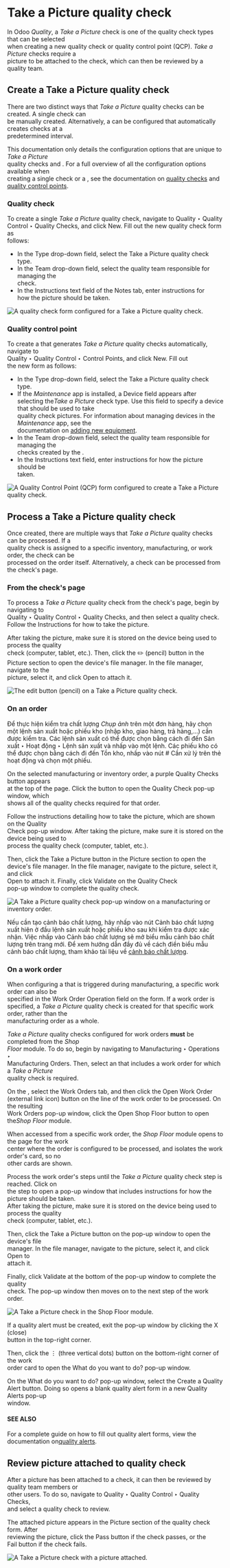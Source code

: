 # Take a Picture quality check

In Odoo _Quality_, a _Take a Picture_ check is one of the quality check types that can be selected\
when creating a new quality check or quality control point (QCP). _Take a Picture_ checks require a\
picture to be attached to the check, which can then be reviewed by a quality team.

## Create a Take a Picture quality check

There are two distinct ways that _Take a Picture_ quality checks can be created. A single check can\
be manually created. Alternatively, a can be configured that automatically creates checks at a\
predetermined interval.

This documentation only details the configuration options that are unique to _Take a Picture_\
quality checks and . For a full overview of all the configuration options available when\
creating a single check or a , see the documentation on [quality checks](applications/inventory_and_mrp/quality/quality_management/quality_checks.md#quality-quality-management-quality-checks) and [quality control points](applications/inventory_and_mrp/quality/quality_management/quality_control_points.md#quality-quality-management-quality-control-points).

### Quality check

To create a single _Take a Picture_ quality check, navigate to Quality ‣ Quality\
Control ‣ Quality Checks, and click New. Fill out the new quality check form as\
follows:

* In the Type drop-down field, select the Take a Picture quality check type.
* In the Team drop-down field, select the quality team responsible for managing the\
  check.
* In the Instructions text field of the Notes tab, enter instructions for\
  how the picture should be taken.

![A quality check form configured for a Take a Picture quality check.](../../../../.gitbook/assets/picture-check-form.png)

### Quality control point

To create a that generates _Take a Picture_ quality checks automatically, navigate to\
Quality ‣ Quality Control ‣ Control Points, and click New. Fill out\
the new form as follows:

* In the Type drop-down field, select the Take a Picture quality check type.
* If the _Maintenance_ app is installed, a Device field appears after selecting th&#x65;_&#x54;ake a Picture_ check type. Use this field to specify a device that should be used to take\
  quality check pictures. For information about managing devices in the _Maintenance_ app, see the\
  documentation on [adding new equipment](applications/inventory_and_mrp/maintenance/add_new_equipment.md#maintenance-equipment-management-add-new-equipment).
* In the Team drop-down field, select the quality team responsible for managing the\
  checks created by the .
* In the Instructions text field, enter instructions for how the picture should be\
  taken.

![A Quality Control Point (QCP) form configured to create a Take a Picture quality check.](../../../../.gitbook/assets/picture-qcp-form.png)

## Process a Take a Picture quality check

Once created, there are multiple ways that _Take a Picture_ quality checks can be processed. If a\
quality check is assigned to a specific inventory, manufacturing, or work order, the check can be\
processed on the order itself. Alternatively, a check can be processed from the check's page.

### From the check's page

To process a _Take a Picture_ quality check from the check's page, begin by navigating to\
Quality ‣ Quality Control ‣ Quality Checks, and then select a quality check.\
Follow the Instructions for how to take the picture.

After taking the picture, make sure it is stored on the device being used to process the quality\
check (computer, tablet, etc.). Then, click the ✏️ (pencil) button in the\
Picture section to open the device's file manager. In the file manager, navigate to the\
picture, select it, and click Open to attach it.

![The edit button (pencil) on a Take a Picture quality check.](../../../../.gitbook/assets/picture-edit-button.png)

### On an order

Để thực hiện kiểm tra chất lượng _Chụp ảnh_ trên một đơn hàng, hãy chọn một lệnh sản xuất hoặc phiếu kho (nhập kho, giao hàng, trả hàng,...) cần được kiểm tra. Các lệnh sản xuất có thể được chọn bằng cách đi đến Sản xuất ‣ Hoạt động ‣ Lệnh sản xuất và nhấp vào một lệnh. Các phiếu kho có thể được chọn bằng cách đi đến Tồn kho, nhấp vào nút # Cần xử lý trên thẻ hoạt động và chọn một phiếu.

On the selected manufacturing or inventory order, a purple Quality Checks button appears\
at the top of the page. Click the button to open the Quality Check pop-up window, which\
shows all of the quality checks required for that order.

Follow the instructions detailing how to take the picture, which are shown on the Quality\
Check pop-up window. After taking the picture, make sure it is stored on the device being used to\
process the quality check (computer, tablet, etc.).

Then, click the Take a Picture button in the Picture section to open the\
device's file manager. In the file manager, navigate to the picture, select it, and click\
Open to attach it. Finally, click Validate on the Quality Check\
pop-up window to complete the quality check.

![A Take a Picture quality check pop-up window on a manufacturing or inventory order.](../../../../.gitbook/assets/picture-check-pop-up.png)

Nếu cần tạo cảnh báo chất lượng, hãy nhấp vào nút Cảnh báo chất lượng xuất hiện ở đầu lệnh sản xuất hoặc phiếu kho sau khi kiểm tra được xác nhận. Việc nhấp vào Cảnh báo chất lượng sẽ mở biểu mẫu cảnh báo chất lượng trên trang mới. Để xem hướng dẫn đầy đủ về cách điền biểu mẫu cảnh báo chất lượng, tham khảo tài liệu về [cảnh báo chất lượng](applications/inventory_and_mrp/quality/quality_management/quality_alerts.md#quality-quality-management-quality-alerts).

### On a work order

When configuring a that is triggered during manufacturing, a specific work order can also be\
specified in the Work Order Operation field on the form. If a work order is\
specified, a _Take a Picture_ quality check is created for that specific work order, rather than the\
manufacturing order as a whole.

_Take a Picture_ quality checks configured for work orders **must** be completed from the _Shop_\
_Floor_ module. To do so, begin by navigating to Manufacturing ‣ Operations ‣\
Manufacturing Orders. Then, select an that includes a work order for which a _Take a Picture_\
quality check is required.

On the , select the Work Orders tab, and then click the Open Work Order\
(external link icon) button on the line of the work order to be processed. On the resulting\
Work Orders pop-up window, click the Open Shop Floor button to open th&#x65;_&#x53;hop Floor_ module.

When accessed from a specific work order, the _Shop Floor_ module opens to the page for the work\
center where the order is configured to be processed, and isolates the work order's card, so no\
other cards are shown.

Process the work order's steps until the _Take a Picture_ quality check step is reached. Click on\
the step to open a pop-up window that includes instructions for how the picture should be taken.\
After taking the picture, make sure it is stored on the device being used to process the quality\
check (computer, tablet, etc.).

Then, click the Take a Picture button on the pop-up window to open the device's file\
manager. In the file manager, navigate to the picture, select it, and click Open to\
attach it.

Finally, click Validate at the bottom of the pop-up window to complete the quality\
check. The pop-up window then moves on to the next step of the work order.

![A Take a Picture check in the Shop Floor module.](../../../../.gitbook/assets/picture-check-shop-floor.png)

If a quality alert must be created, exit the pop-up window by clicking the X (close)\
button in the top-right corner.

Then, click the ⋮ (three vertical dots) button on the bottom-right corner of the work\
order card to open the What do you want to do? pop-up window.

On the What do you want to do? pop-up window, select the Create a Quality\
Alert button. Doing so opens a blank quality alert form in a new Quality Alerts pop-up\
window.

#### SEE ALSO

For a complete guide on how to fill out quality alert forms, view the documentation on[quality alerts](applications/inventory_and_mrp/quality/quality_management/quality_alerts.md).

## Review picture attached to quality check

After a picture has been attached to a check, it can then be reviewed by quality team members or\
other users. To do so, navigate to Quality ‣ Quality Control ‣ Quality Checks,\
and select a quality check to review.

The attached picture appears in the Picture section of the quality check form. After\
reviewing the picture, click the Pass button if the check passes, or the\
Fail button if the check fails.

![A Take a Picture check with a picture attached.](../../../../.gitbook/assets/review-picture-check.png)
